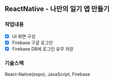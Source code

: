 ## ReactNative - 나만의 일기 앱 만들기

### 작업내용

- [x] UI 화면 구성
- [x] Firebase 구글 로그인
- [x] Firebase DB에 로그인 유무 저장

### 기술스택

React-Native(expo), JavaScript, Firebase
